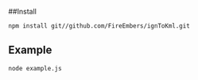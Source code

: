 ##Install
```
npm install git//github.com/FireEmbers/ignToKml.git
```

## Example

```
node example.js
```